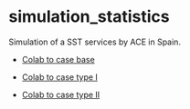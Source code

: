 # simulation_statistics
Simulation of a SST services by ACE in Spain. 

+ [Colab to case base](https://drive.google.com/file/d/1H4pbM6FmyPieS78yC1eNQzWSaCFL8Usz/view?usp=sharing)

+ [Colab to case type I](https://drive.google.com/file/d/1Y9hNU7-9vWl3weYNro_iQjc-NuZ_RtdC/view?usp=sharing)

+ [Colab to case type II](https://drive.google.com/file/d/1zMrYu3lDptqEmkbwW2KidDd68aQZlAny/view?usp=sharing)
